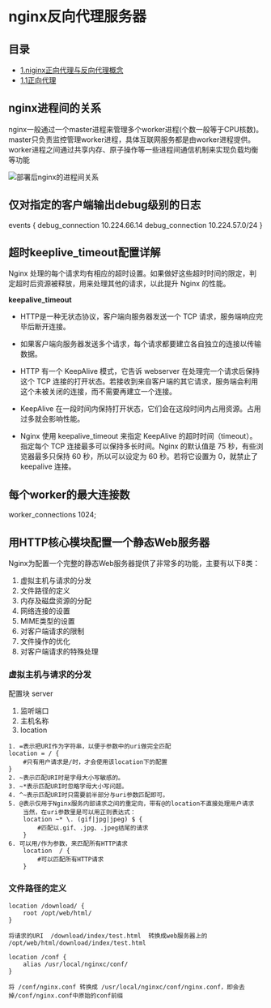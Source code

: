 # nginx反向代理服务器

## 目录

* [1.niginx正向代理与反向代理概念](#-1.niginx正向代理与反向代理概念)
* [1.1正向代理](#-1.1正向代理)



## nginx进程间的关系

nginx一般通过一个master进程来管理多个worker进程(个数一般等于CPU核数)。master只负责监控管理worker进程，具体互联网服务都是由worker进程提供。worker进程之间通过共享内存、原子操作等一些进程间通信机制来实现负载均衡等功能

![部署后nginx的进程间关系](./部署后nginx的进程间关系.png)


## 仅对指定的客户端输出debug级别的日志

events {
    debug_connection 10.224.66.14
    debug_connection 10.224.57.0/24
}

## 超时keeplive_timeout配置详解

Nginx 处理的每个请求均有相应的超时设置。如果做好这些超时时间的限定，判定超时后资源被释放，用来处理其他的请求，以此提升 Nginx 的性能。

**keepalive_timeout**

* HTTP是一种无状态协议，客户端向服务器发送一个 TCP 请求，服务端响应完毕后断开连接。

* 如果客户端向服务器发送多个请求，每个请求都要建立各自独立的连接以传输数据。

* HTTP 有一个 KeepAlive 模式，它告诉 webserver 在处理完一个请求后保持这个 TCP 连接的打开状态。若接收到来自客户端的其它请求，服务端会利用这个未被关闭的连接，而不需要再建立一个连接。

* KeepAlive 在一段时间内保持打开状态，它们会在这段时间内占用资源。占用过多就会影响性能。

* Nginx 使用 keepalive_timeout 来指定 KeepAlive 的超时时间（timeout）。指定每个 TCP 连接最多可以保持多长时间。Nginx 的默认值是 75 秒，有些浏览器最多只保持 60 秒，所以可以设定为 60 秒。若将它设置为 0，就禁止了 keepalive 连接。

## 每个worker的最大连接数

worker_connections  1024;

## 用HTTP核心模块配置一个静态Web服务器

Nginx为配置一个完整的静态Web服务器提供了非常多的功能，主要有以下8类：

1. 虚拟主机与请求的分发
2. 文件路径的定义
3. 内存及磁盘资源的分配
4. 网络连接的设置
5. MIME类型的设置
6. 对客户端请求的限制
7. 文件操作的优化
8. 对客户端请求的特殊处理


### 虚拟主机与请求的分发

配置块 server

1. 监听端口
2. 主机名称
3. location

```
1. =表示把URI作为字符串，以便于参数中的uri做完全匹配
location = / {
    #只有用户请求是/时，才会使用该location下的配置
}
2. ~表示匹配URI时是字母大小写敏感的。
3. ~*表示匹配URI时忽略字母大小写问题。
4. ^~表示匹配URI时只需要前半部分与uri参数匹配即可。
5. @表示仅用于Nginx服务内部请求之间的重定向，带有@的location不直接处理用户请求
    当然，在uri参数里是可以用正则表达式：
    location ~* \. (gif|jpg|jpeg) $ {
        #匹配以.gif、.jpg、.jpeg结尾的请求
    }
6. 可以用/作为参数，来匹配所有HTTP请求
    location  / {
        #可以匹配所有HTTP请求
    }
```

### 文件路径的定义

```
location /download/ {
    root /opt/web/html/
}

将请求的URI  /download/index/test.html  转换成web服务器上的 /opt/web/html/download/index/test.html 

location /conf {
    alias /usr/local/nginxc/conf/
}

将 /conf/nginx.conf 转换成 /usr/local/nginxc/conf/nginx.conf，即会去掉/conf/nginx.conf中原始的conf前缀
```

